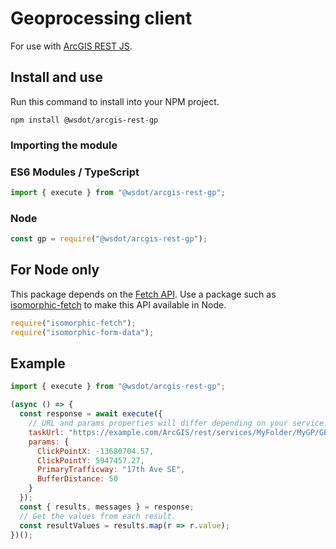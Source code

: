 # Geoprocessing client

For use with [ArcGIS REST JS].

## Install and use

Run this command to install into your NPM project.

```
npm install @wsdot/arcgis-rest-gp
```

### Importing the module

### ES6 Modules / TypeScript

```javascript
import { execute } from "@wsdot/arcgis-rest-gp";
```

### Node

```javascript
const gp = require("@wsdot/arcgis-rest-gp");
```

## For Node only

This package depends on the [Fetch API]. Use a package such as [isomorphic-fetch] to make this API available in Node.

```javascript
require("isomorphic-fetch");
require("isomorphic-form-data");
```

## Example

```javascript
import { execute } from "@wsdot/arcgis-rest-gp";

(async () => {
  const response = await execute({
    // URL and params properties will differ depending on your service.
    taskUrl: "https://example.com/ArcGIS/rest/services/MyFolder/MyGP/GPServer/GetBlockNumber",
    params: {
      ClickPointX: -13680704.57,
      ClickPointY: 5947457.27,
      PrimaryTrafficway: "17th Ave SE",
      BufferDistance: 50
    }
  });
  const { results, messages } = response;
  // Get the values from each result.
  const resultValues = results.map(r => r.value);
})();
```

[ArcGIS REST JS]:https://esri.github.io/arcgis-rest-js/
[Fetch API]:https://developer.mozilla.org/en-US/docs/Web/API/Fetch_API
[isomorphic-fetch]:https://github.com/matthew-andrews/isomorphic-fetch